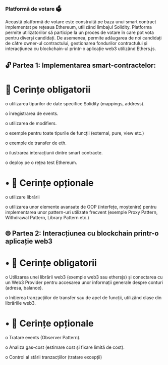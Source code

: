 ### Platformă de votare 🗳️

Această platformă de votare este construită pe baza unui smart contract implementat pe rețeaua Ethereum, utilizând limbajul Solidity. Platforma permite utilizatorilor să participe la un proces de votare în care pot vota pentru diverși candidați. De asemenea, permite adăugarea de noi candidați de către owner-ul contractului, gestionarea fondurilor contractului și interacțiunea cu blockchain-ul printr-o aplicație web3 utilizând Ethers.js.

## 🔓 Partea 1: Implementarea smart-contractelor: 

# 📌 Cerințe obligatorii 

o utilizarea tipurilor de date specifice Solidity (mappings, address). 

o înregistrarea de events. 

o utilizarea de modifiers. 

o exemple pentru toate tipurile de funcții (external, pure, view etc.) 

o exemple de transfer de eth. 

o ilustrarea interacțiunii dintre smart contracte. 

o deploy pe o rețea test Ethereum.  

# • 📌 Cerințe opționale 

o utilizare librării  

o utilizarea unor elemente avansate de OOP (interfețe, moștenire) pentru 
implementarea unor pattern-uri utilizate frecvent (exemple Proxy Pattern, 
Withdrawal Pattern, Library Pattern etc.) 

## 🌐 Partea 2: Interacțiunea cu blockchain printr-o aplicație web3

# • 📌 Cerințe obligatorii

o Utilizarea unei librării web3 (exemple web3 sau ethersjs) și conectarea cu un 
Web3 Provider pentru accesarea unor informații generale despre conturi 
(adresa, balance). 

o Inițierea tranzacțiilor de transfer sau de apel de funcții, utilizând clase din 
librăriile web3. 

# • 📌 Cerințe opționale

o Tratare events (Observer Pattern).  

o Analiza gas-cost (estimare cost și fixare limită de cost). 

o Control al stării tranzacțiilor (tratare excepții)
